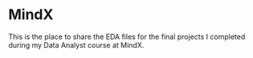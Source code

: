 # MindX
This is the place to share the EDA files for the final projects I completed during my Data Analyst course at MindX.
